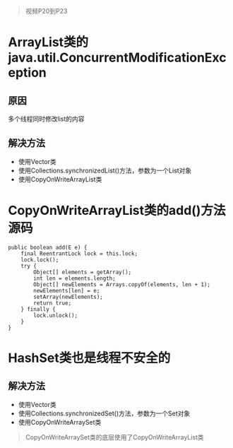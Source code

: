 > 视频P20到P23

# ArrayList类的java.util.ConcurrentModificationException
## 原因
多个线程同时修改list的内容
## 解决方法
- 使用Vector类
- 使用Collections.synchronizedList()方法，参数为一个List对象
- 使用CopyOnWriteArrayList类

# CopyOnWriteArrayList类的add()方法源码
```
public boolean add(E e) {
    final ReentrantLock lock = this.lock;
    lock.lock();
    try {
        Object[] elements = getArray();
        int len = elements.length;
        Object[] newElements = Arrays.copyOf(elements, len + 1);
        newElements[len] = e;
        setArray(newElements);
        return true;
    } finally {
        lock.unlock();
    }
}
```

# HashSet类也是线程不安全的
## 解决方法
- 使用Vector类
- 使用Collections.synchronizedSet()方法，参数为一个Set对象
- 使用CopyOnWriteArraySet类
> CopyOnWriteArraySet类的底层使用了CopyOnWriteArrayList类
